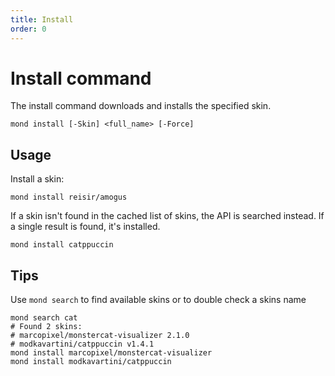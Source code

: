```yaml
---
title: Install
order: 0
---
```



# Install command

The install command downloads and installs the specified skin.

```shell
mond install [-Skin] <full_name> [-Force]
```

## Usage

Install a skin:

```shell
mond install reisir/amogus
```

If a skin isn't found in the cached list of skins, the API is searched instead. If a single result is found, it's installed.

```shell
mond install catppuccin
```

## Tips

Use `mond search` to find available skins or to double check a skins name

```shell
mond search cat
# Found 2 skins:
# marcopixel/monstercat-visualizer 2.1.0
# modkavartini/catppuccin v1.4.1
mond install marcopixel/monstercat-visualizer
mond install modkavartini/catppuccin
```
